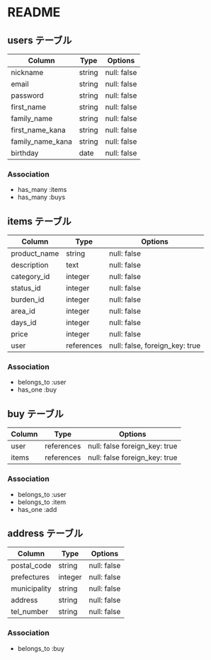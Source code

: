 # README

## users テーブル

| Column           | Type   | Options     |
| ---------------- | ------ | ----------- |
| nickname         | string | null: false |
| email            | string | null: false |
| password         | string | null: false |
| first_name       | string | null: false |
| family_name      | string | null: false |
| first_name_kana  | string | null: false |
| family_name_kana | string | null: false |
| birthday         | date   | null: false |

### Association

- has_many :items
- has_many :buys

## items テーブル

| Column      | Type        | Options                        |
| ----------- | ----------- | ------------------------------ |
| product_name| string      | null: false                    |
| description | text        | null: false                    |
| category_id | integer     | null: false                    |
| status_id   | integer     | null: false                    |
| burden_id   | integer     | null: false                    |
| area_id     | integer     | null: false                    |
| days_id     | integer     | null: false                    |
| price       | integer     | null: false                    |
| user        | references  | null: false, foreign_key: true |

### Association

- belongs_to :user
- has_one :buy

## buy テーブル

| Column      | Type        | Options                       |
| ----------- | ----------- | ----------------------------- |
| user        | references  | null: false foreign_key: true |
| items       | references  | null: false foreign_key: true |

### Association

- belongs_to :user
- belongs_to :item
- has_one :add

## address テーブル
| Column       | Type        | Options                       |
| ------------ | ----------- | ----------------------------- |
| postal_code  | string      | null: false                   |
| prefectures  | integer     | null: false                   |
| municipality | string      | null: false                   |
| address      | string      | null: false                   |
| tel_number   | string      | null: false                   |

### Association

- belongs_to :buy
